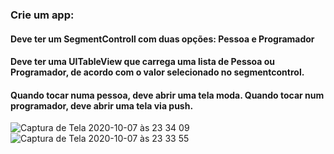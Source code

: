  ### Crie um app: 
#### Deve ter um SegmentControll com duas opções: Pessoa e Programador
#### Deve ter uma UITableView que carrega uma lista de Pessoa ou Programador, de acordo com o valor selecionado no segmentcontrol.
#### Quando tocar numa pessoa, deve abrir uma tela moda. Quando tocar num programador, deve abrir uma tela via push.

![Captura de Tela 2020-10-07 às 23 34 09](https://user-images.githubusercontent.com/60993267/95408427-c6c8f300-08f5-11eb-840c-8fea7ed46cb3.png)
![Captura de Tela 2020-10-07 às 23 33 55](https://user-images.githubusercontent.com/60993267/95408434-c892b680-08f5-11eb-8846-d208033537f5.png)

